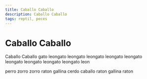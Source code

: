 ```yaml
---
title: Caballo Caballo
description: Caballo Caballo
tags: reptil, peces
---
```


# Caballo Caballo

Caballo Caballo gato leongato leongato leongato leongato leongato leongato leongato leongato leongato leon

perro zorro zorro raton gallina cerdo caballo raton gallina raton
